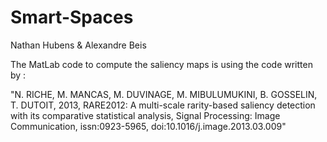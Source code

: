# Smart-Spaces
Nathan Hubens & Alexandre Beis


The MatLab code to compute the saliency maps is using the code written by :

"N. RICHE, M. MANCAS, M. DUVINAGE, M. MIBULUMUKINI, B. GOSSELIN, T. DUTOIT, 2013, RARE2012: A multi-scale rarity-based saliency detection with its comparative statistical analysis, Signal Processing: Image Communication, issn:0923-5965, doi:10.1016/j.image.2013.03.009"



